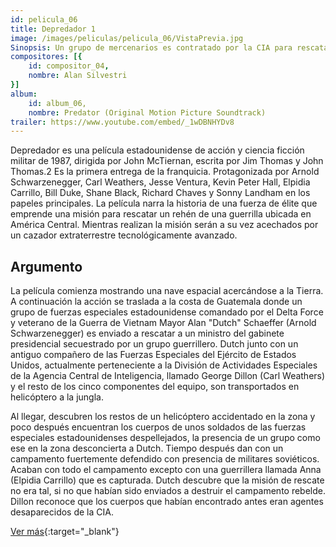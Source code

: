 ```yaml
---
id: pelicula_06
title: Depredador 1
image: /images/peliculas/pelicula_06/VistaPrevia.jpg
Sinopsis: Un grupo de mercenarios es contratado por la CIA para rescatar a unos pilotos que han sido apresados por la guerrilla en la selva centroamericana. La misión es un éxito, pero durante el viaje de regreso se dan cuenta de que algo misterioso e invisible está dándoles caza uno a uno. Ese algo resulta ser un cazador alienígena que se queda con las calaveras de sus víctimas como trofeos. (FILMAFFINITY)
compositores: [{
    id: compositor_04,
    nombre: Alan Silvestri
}]
album:
    id: album_06,
    nombre: Predator (Original Motion Picture Soundtrack)
trailer: https://www.youtube.com/embed/_1wDBNHYDv8
---
```


Depredador es una película estadounidense de acción y ciencia ficción militar de 1987, dirigida por John McTiernan, escrita por Jim Thomas y John Thomas.2​ Es la primera entrega de la franquicia. Protagonizada por Arnold Schwarzenegger, Carl Weathers, Jesse Ventura, Kevin Peter Hall, Elpidia Carrillo, Bill Duke, Shane Black, Richard Chaves y Sonny Landham en los papeles principales. La película narra la historia de una fuerza de élite que emprende una misión para rescatar un rehén de una guerrilla ubicada en América Central. Mientras realizan la misión serán a su vez acechados por un cazador extraterrestre tecnológicamente avanzado.

## Argumento

La película comienza mostrando una nave espacial acercándose a la Tierra. A continuación la acción se traslada a la costa de Guatemala donde un grupo de fuerzas especiales estadounidense comandado por el Delta Force y veterano de la Guerra de Vietnam Mayor Alan "Dutch" Schaeffer (Arnold Schwarzenegger) es enviado a rescatar a un ministro del gabinete presidencial secuestrado por un grupo guerrillero. Dutch junto con un antiguo compañero de las Fuerzas Especiales del Ejército de Estados Unidos, actualmente perteneciente a la División de Actividades Especiales de la Agencia Central de Inteligencia, llamado George Dillon (Carl Weathers) y el resto de los cinco componentes del equipo, son transportados en helicóptero a la jungla.

Al llegar, descubren los restos de un helicóptero accidentado en la zona y poco después encuentran los cuerpos de unos soldados de las fuerzas especiales estadounidenses despellejados, la presencia de un grupo como ese en la zona desconcierta a Dutch. Tiempo después dan con un campamento fuertemente defendido con presencia de militares soviéticos. Acaban con todo el campamento excepto con una guerrillera llamada Anna (Elpidia Carrillo) que es capturada. Dutch descubre que la misión de rescate no era tal, si no que habían sido enviados a destruir el campamento rebelde. Dillon reconoce que los cuerpos que habían encontrado antes eran agentes desaparecidos de la CIA.

[Ver más](https://es.wikipedia.org/wiki/Depredador_(pel%C3%ADcula)){:target="_blank"}
